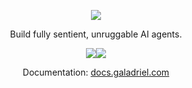 <p align="center">
    <a href="https://galadriel.com" style="max-width: 100px;" target="_blank">
        <img src="https://raw.githubusercontent.com/galadriel-ai/.github/main/Galadriel.svg">
    </a>
</p>
<p align="center">
    Build fully sentient, unruggable AI agents.
</p>
<p align="center">
    <a href="https://discord.com/invite/bHnFgSTKrP" target="_blank"><img src="https://img.shields.io/discord/1133675019478782072?label=Join%20Discord"></a><a href="https://x.com/Galadriel_AI" target="_blank"><img src="https://img.shields.io/twitter/follow/Galadriel_AI"></a>
</p>
<p align="center">
    Documentation: <a href="https://docs.galadriel.com" target="_blank">docs.galadriel.com</a>
</p>
